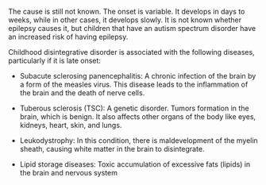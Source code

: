 The cause is still not known. The onset is variable. It develops in days to weeks, while in other cases, it develops slowly. It is not known whether epilepsy causes it, but children that have an autism spectrum disorder have an increased risk of having epilepsy.

Childhood disintegrative disorder is associated with the following diseases, particularly if it is late onset:

- Subacute sclerosing panencephalitis: A chronic infection of the brain by a form of the measles virus. This disease leads to the inflammation of the brain and the death of nerve cells.

- Tuberous sclerosis (TSC): A genetic disorder. Tumors formation in the brain, which is benign. It also affects other organs of the body like eyes, kidneys, heart, skin, and lungs.

- Leukodystrophy: In this condition, there is maldevelopment of the myelin sheath, causing white matter in the brain to disintegrate.

- Lipid storage diseases: Toxic accumulation of excessive fats (lipids) in the brain and nervous system